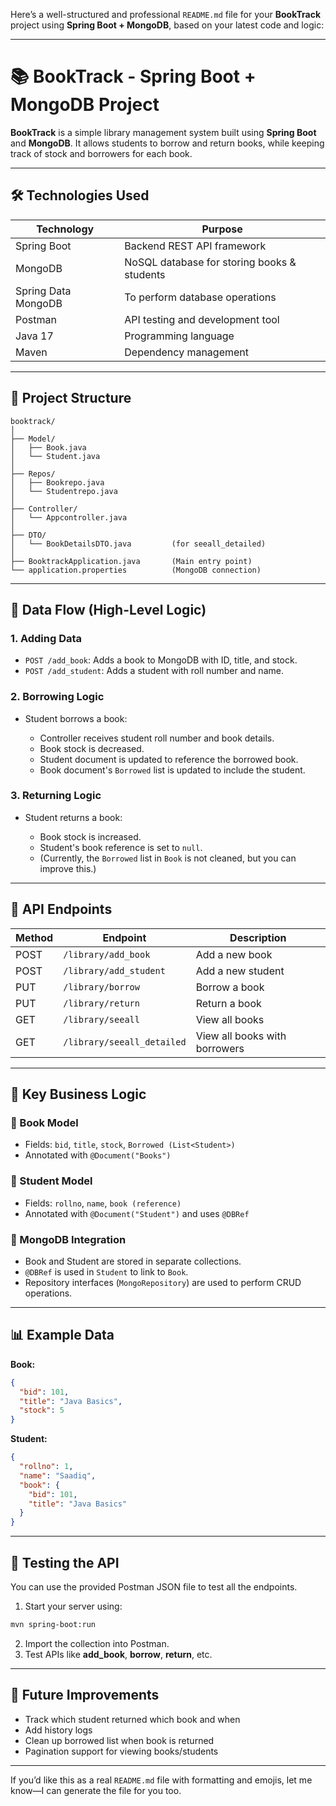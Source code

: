 Here’s a well-structured and professional `README.md` file for your **BookTrack** project using **Spring Boot + MongoDB**, based on your latest code and logic:

---

# 📚 BookTrack - Spring Boot + MongoDB Project

**BookTrack** is a simple library management system built using **Spring Boot** and **MongoDB**. It allows students to borrow and return books, while keeping track of stock and borrowers for each book.

---

## 🛠️ Technologies Used

| Technology          | Purpose                                     |
| ------------------- | ------------------------------------------- |
| Spring Boot         | Backend REST API framework                  |
| MongoDB             | NoSQL database for storing books & students |
| Spring Data MongoDB | To perform database operations              |
| Postman             | API testing and development tool            |
| Java 17             | Programming language                        |
| Maven               | Dependency management                       |

---

## 📂 Project Structure

```
booktrack/
│
├── Model/
│   ├── Book.java
│   └── Student.java
│
├── Repos/
│   ├── Bookrepo.java
│   └── Studentrepo.java
│
├── Controller/
│   └── Appcontroller.java
│
├── DTO/
│   └── BookDetailsDTO.java         (for seeall_detailed)
│
├── BooktrackApplication.java       (Main entry point)
└── application.properties          (MongoDB connection)
```

---

## 🔄 Data Flow (High-Level Logic)

### 1. **Adding Data**

* `POST /add_book`: Adds a book to MongoDB with ID, title, and stock.
* `POST /add_student`: Adds a student with roll number and name.

### 2. **Borrowing Logic**

* Student borrows a book:

  * Controller receives student roll number and book details.
  * Book stock is decreased.
  * Student document is updated to reference the borrowed book.
  * Book document's `Borrowed` list is updated to include the student.

### 3. **Returning Logic**

* Student returns a book:

  * Book stock is increased.
  * Student's book reference is set to `null`.
  * (Currently, the `Borrowed` list in `Book` is not cleaned, but you can improve this.)

---

## 🔗 API Endpoints

| Method | Endpoint                   | Description                   |
| ------ | -------------------------- | ----------------------------- |
| POST   | `/library/add_book`        | Add a new book                |
| POST   | `/library/add_student`     | Add a new student             |
| PUT    | `/library/borrow`          | Borrow a book                 |
| PUT    | `/library/return`          | Return a book                 |
| GET    | `/library/seeall`          | View all books                |
| GET    | `/library/seeall_detailed` | View all books with borrowers |

---

## 🧠 Key Business Logic

### 📘 Book Model

* Fields: `bid`, `title`, `stock`, `Borrowed (List<Student>)`
* Annotated with `@Document("Books")`

### 👤 Student Model

* Fields: `rollno`, `name`, `book (reference)`
* Annotated with `@Document("Student")` and uses `@DBRef`

### 💾 MongoDB Integration

* Book and Student are stored in separate collections.
* `@DBRef` is used in `Student` to link to `Book`.
* Repository interfaces (`MongoRepository`) are used to perform CRUD operations.

---

## 📊 Example Data

**Book:**

```json
{
  "bid": 101,
  "title": "Java Basics",
  "stock": 5
}
```

**Student:**

```json
{
  "rollno": 1,
  "name": "Saadiq",
  "book": {
    "bid": 101,
    "title": "Java Basics"
  }
}
```

---

## 🧪 Testing the API

You can use the provided Postman JSON file to test all the endpoints.

1. Start your server using:

```bash
mvn spring-boot:run
```

2. Import the collection into Postman.
3. Test APIs like **add\_book**, **borrow**, **return**, etc.

---

## 🚀 Future Improvements

* Track which student returned which book and when
* Add history logs
* Clean up borrowed list when book is returned
* Pagination support for viewing books/students

---

If you’d like this as a real `README.md` file with formatting and emojis, let me know—I can generate the file for you too.
